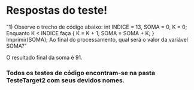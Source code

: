 <h1>Respostas do teste!</h1>
<p>"1) Observe o trecho de código abaixo: int INDICE = 13, SOMA = 0, K = 0;
Enquanto K < INDICE faça { K = K + 1; SOMA = SOMA + K; }
Imprimir(SOMA);
Ao final do processamento, qual será o valor da variável SOMA?"</p>
<p>O resultado final da soma é 91.</p>

<h3>Todos os testes de código encontram-se na pasta TesteTarget2 com seus devidos nomes.</h3>
